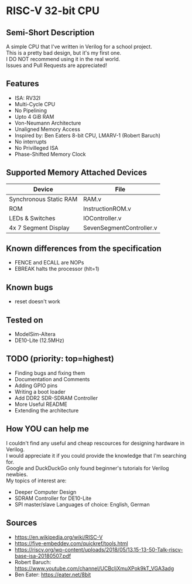 # RISC-V 32-bit CPU
## Semi-Short Description
A simple CPU that I've written in Verilog for a school project.<br>
This is a pretty bad design, but it's my first one.<br>
I DO NOT recommend using it in the real world.<br>
Issues and Pull Requests are appreciated!<br>

## Features
- ISA: RV32I
- Multi-Cycle CPU
- No Pipelining
- Upto 4 GiB RAM
- Von-Neumann Architecture
- Unaligned Memory Access
- Inspired by: Ben Eaters 8-bit CPU, LMARV-1 (Robert Baruch)
- No interrupts
- No Privilleged ISA
- Phase-Shifted Memory Clock

## Supported Memory Attached Devices
Device | File
-------|-----
Synchronous Static RAM | RAM.v
ROM | InstructionROM.v
LEDs & Switches | IOController.v
4x 7 Segment Display | SevenSegmentController.v

## Known differences from the specification
- FENCE and ECALL are NOPs
- EBREAK halts the processor (hlt=1)

## Known bugs
- reset doesn't work

## Tested on
- ModelSim-Altera
- DE10-Lite (12.5MHz)

## TODO (priority: top=highest)
- Finding bugs and fixing them
- Documentation and Comments
- Adding GPIO pins
- Writing a boot loader
- Add DDR2 SDR-SDRAM Controller
- More Useful README
- Extending the architecture

## How YOU can help me
I couldn't find any useful and cheap rescources for designing hardware in Verilog.<br>
I would appreciate it if you could provide the knowledge that I'm searching for.<br>
Google and DuckDuckGo only found beginner's tutorials for Verilog newbies.<br>
My topics of interest are:
- Deeper Computer Design
- SDRAM Controller for DE10-Lite
- SPI master/slave
Languages of choice: English, German<br>

## Sources
- https://en.wikipedia.org/wiki/RISC-V
- https://five-embeddev.com/quickref/tools.html
- https://riscv.org/wp-content/uploads/2018/05/13.15-13-50-Talk-riscv-base-isa-20180507.pdf
- Robert Baruch: https://www.youtube.com/channel/UCBcljXmuXPok9kT_VGA3adg
- Ben Eater: https://eater.net/8bit
